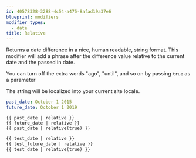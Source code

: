 ```yaml
---
id: 40578328-3288-4c54-a475-8afad19a37e6
blueprint: modifiers
modifier_types:
  - date
title: Relative
---
```

Returns a date difference in a nice, human readable, string format. This modifier will add a phrase after the difference value relative to the current date and the passed in date.

You can turn off the extra words "ago", "until", and so on by passing `true` as a parameter

The string will be localized into your current site locale.

```yaml
past_date: October 1 2015
future_date: October 1 2019
```

```
{{ past_date | relative }}
{{ future_date | relative }}
{{ past_date | relative(true) }}
```

```html
{{ test_date | relative }}
{{ test_future_date | relative }}
{{ test_date | relative(true) }}
```
